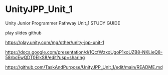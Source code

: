 # UnityJPP_Unit_1
Unity Junior Programmer Pathway Unit_1 STUDY GUIDE

play
slides
github

https://play.unity.com/mg/other/unity-jpp-unit-1

https://docs.google.com/presentation/d/1QcfWzxoUgoP1xoUZB8-NKLieQ8-58rbcEwQDT0EIkS8/edit?usp=sharing

https://github.com/TaskAndPurpose/UnityJPP_Unit_1/edit/main/README.md
